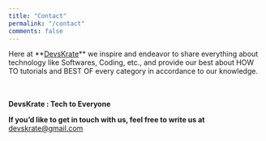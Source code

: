 ```yaml
---
title: "Contact"
permalink: "/contact"
comments: false
---
```

<p class="contact-page" markdown="1">
 Here at **<a href="https://devskrate.com/">DevsKrate</a>** we inspire and endeavor to share everything about technology like Softwares, Coding, etc., and provide our best about HOW TO tutorials and BEST OF every category in accordance to our knowledge.
<br><br><br>

**DevsKrate : Tech to Everyone**

**If you’d like to get in touch with us, feel free to write us at** <bold><a href="mailto:devskrate@gmail.com">devskrate@gmail.com</a></bold>
<br><br><br><br><br><br>

</p>
